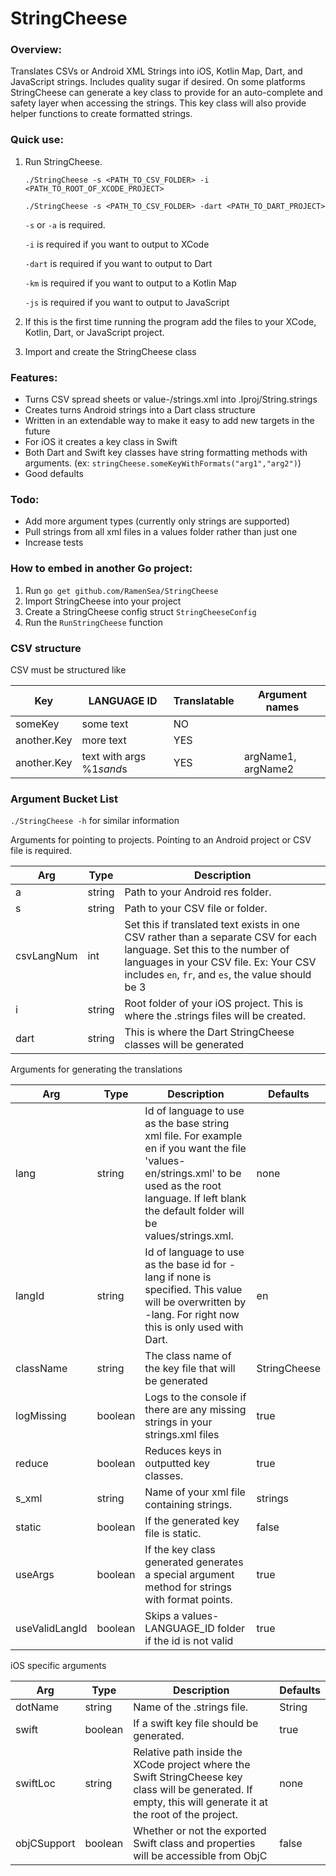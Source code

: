# StringCheese
### Overview:
Translates CSVs or Android XML Strings into iOS, Kotlin Map, Dart, and JavaScript strings. Includes quality sugar if desired.
On some platforms StringCheese can generate a key class to provide for an auto-complete and safety layer when accessing the strings.
This key class will also provide helper functions to create formatted strings.

### Quick use:

1. Run StringCheese.

    `./StringCheese -s <PATH_TO_CSV_FOLDER> -i <PATH_TO_ROOT_OF_XCODE_PROJECT>`

    `./StringCheese -s <PATH_TO_CSV_FOLDER> -dart <PATH_TO_DART_PROJECT>`

    `-s` or `-a` is required.

    `-i` is required if you want to output to XCode

    `-dart` is required if you want to output to Dart

    `-km` is required if you want to output to a Kotlin Map

    `-js` is required if you want to output to JavaScript

2. If this is the first time running the program add the files to your XCode, Kotlin, Dart, or JavaScript project.
3. Import and create the StringCheese class

### Features:

* Turns CSV spread sheets or value-<language id>/strings.xml into <language id>.lproj/String.strings
* Creates turns Android strings into a Dart class structure
* Written in an extendable way to make it easy to add new targets in the future
* For iOS it creates a key class in Swift
* Both Dart and Swift key classes have string formatting methods with arguments. (ex: `stringCheese.someKeyWithFormats("arg1","arg2")`)
* Good defaults

### Todo:

* Add more argument types (currently only strings are supported)
* Pull strings from all xml files in a values folder rather than just one
* Increase tests

### How to embed in another Go project:

1. Run `go get github.com/RamenSea/StringCheese`
2. Import StringCheese into your project
3. Create a StringCheese config struct `StringCheeseConfig`
4. Run the `RunStringCheese` function

### CSV structure

CSV must be structured like

| Key         | LANGUAGE ID                  | Translatable | Argument names     |
|-------------|------------------------------|--------------|--------------------|
| someKey     | some text                    | NO           |                    |
| another.Key | more text                    | YES          |                    |
| another.Key | text with args %1$s and %2$s | YES          | argName1, argName2 |

### Argument Bucket List

`./StringCheese -h` for similar information

Arguments for pointing to projects. Pointing to an Android project or CSV file is required.

| Arg | Type   | Description                                                                                                                                        |
|-----|--------|----------------------------------------------------------------------------------------------------------------------------------------------------|
| a   | string | Path to your Android res folder.                                                                                                                   |
| s   | string | Path to your CSV file or folder.                                                                                                                   |
| csvLangNum    | int    | Set this if translated text exists in one CSV rather than a separate CSV for each language. Set this to the number of languages in your CSV file. Ex: Your CSV includes `en`, `fr`, and `es`, the value should be 3 |
| i   | string | Root folder of your iOS project. This is where the .strings files will be created.                                                                 |
| dart | string | This is where the Dart StringCheese classes will be generated                                                                                      | 

Arguments for generating the translations

| Arg | Type    | Description  | Defaults |
| -------------- | ---------- | ------------ | ----------- |
| lang | string | Id of language to use as the base string xml file. For example en if you want the file 'values-en/strings.xml' to be used as the root language. If left blank the default folder will be values/strings.xml.  | none |
| langId | string| Id of language to use as the base id for -lang if none is specified. This value will be overwritten by -lang. For right now this is only used with Dart.  | en |
| className | string | The class name of the key file that will be generated  | StringCheese |
| logMissing | boolean | Logs to the console if there are any missing strings in your strings.xml files  | true |
| reduce | boolean | Reduces keys in outputted key classes. | true |
| s_xml | string | Name of your xml file containing strings. | strings |
| static | boolean | If the generated key file is static. | false |
| useArgs | boolean | If the key class generated generates a special argument method for strings with format points. | true |
| useValidLangId | boolean | Skips a values-LANGUAGE_ID folder if the id is not valid | true |

iOS specific arguments

| Arg      | Type    | Description                                                                                                                                                  | Defaults |
|----------| ---------- |--------------------------------------------------------------------------------------------------------------------------------------------------------------|----------|
| dotName  | string | Name of the .strings file.                                                                                                                                   | String   |
| swift    | boolean | If a swift key file should be generated.                                                                                                                     | true     |
| swiftLoc | string | Relative path inside the XCode project where the Swift StringCheese key class will be generated. If empty, this will generate it at the root of the project. | none     |
| objCSupport     | boolean | Whether or not the exported Swift class and properties will be accessible from ObjC                                                                           | false    |
